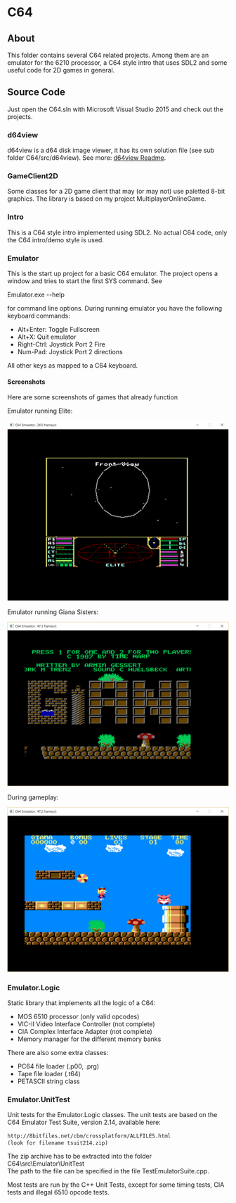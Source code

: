 # C64 #

## About ##

This folder contains several C64 related projects. Among them are an emulator
for the 6210 processor, a C64 style intro that uses SDL2 and some useful code
for 2D games in general.

## Source Code ##

Just open the C64.sln with Microsoft Visual Studio 2015 and check out the
projects.

### d64view ###

d64view is a d64 disk image viewer, it has its own solution file (see sub folder
C64/src/d64view). See more: [d64view Readme](src/d64view/Readme.md "d64view readme").

### GameClient2D ###

Some classes for a 2D game client that may (or may not) use paletted 8-bit
graphics. The library is based on my project MultiplayerOnlineGame.

### Intro ###

This is a C64 style intro implemented using SDL2. No actual C64 code, only the
C64 intro/demo style is used.

### Emulator ###

This is the start up project for a basic C64 emulator. The project opens a
window and tries to start the first SYS command. See

   Emulator.exe --help

for command line options. During running emulator you have the following keyboard
commands:

- Alt+Enter:  Toggle Fullscreen
- Alt+X:      Quit emulator
- Right-Ctrl: Joystick Port 2 Fire
- Num-Pad:    Joystick Port 2 directions

All other keys as mapped to a C64 keyboard.

#### Screenshots ####

Here are some screenshots of games that already function

Emulator running Elite:

![Elite](images/c64_elite.png)

Emulator running Giana Sisters:

![Giana Sisters Intro](images/c64_giana_sisters_intro.png)

During gameplay:

![Giana Sisters Gameplay](images/c64_giana_sisters_gameplay.png)

### Emulator.Logic ###

Static library that implements all the logic of a C64:

- MOS 6510 processor (only valid opcodes)
- VIC-II Video Interface Controller (not complete)
- CIA Complex Interface Adapter (not complete)
- Memory manager for the different memory banks

There are also some extra classes:
- PC64 file loader (.p00, .prg)
- Tape file loader (.t64)
- PETASCII string class

### Emulator.UnitTest ###

Unit tests for the Emulator.Logic classes. The unit tests are based on the C64
Emulator Test Suite, version 2.14, available here:

    http://8bitfiles.net/cbm/crossplatform/ALLFILES.html
    (look for filename tsuit214.zip)

The zip archive has to be extracted into the folder C64\src\Emulator\UnitTest\
The path to the file can be specified in the file TestEmulatorSuite.cpp.

Most tests are run by the C++ Unit Tests, except for some timing tests, CIA
tests and illegal 6510 opcode tests.
